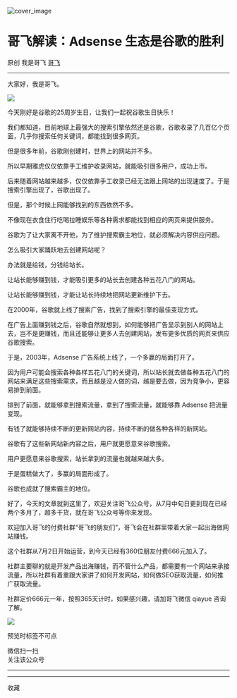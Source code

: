 ![cover_image](https://mmbiz.qpic.cn/sz_mmbiz_jpg/LBrX00GQeicszsa0wkINLMibMYaUA7h0IXmAIPNHAGiaRwWqaiaWR4UpaqHFdwN5fxWuMR9M2IeVtWkTHoY3cUWKfQ/0?wx_fmt=jpeg)

#  哥飞解读：Adsense 生态是谷歌的胜利

原创  我是哥飞  [ 哥飞 ](javascript:void\(0\);)

__ _ _ _ _

大家好，我是哥飞。

![](https://mmbiz.qpic.cn/sz_mmbiz_png/LBrX00GQeicszsa0wkINLMibMYaUA7h0IXn1pSf4oCqoJEgtge7tJFK1E6wtqvvsJibQBACLia011ibscXcbaiaa4VUw/640?wx_fmt=png)

今天刚好是谷歌的25周岁生日，让我们一起祝谷歌生日快乐！

我们都知道，目前地球上最强大的搜索引擎依然还是谷歌，谷歌收录了几百亿个页面，几乎你搜索任何关键词，都能找到很多网页。  

但是很多年前，谷歌刚创建时，世界上的网站并不多。

所以早期雅虎仅仅依靠手工维护收录网站，就能吸引很多用户，成功上市。

后来随着网站越来越多，仅仅依靠手工收录已经无法跟上网站的出现速度了。于是搜索引擎出现了，谷歌出现了。  

但是，那个时候上网能够找到的东西依然不多。  

不像现在衣食住行吃喝拉睡娱乐等各种需求都能找到相应的网页来提供服务。

谷歌为了让大家离不开他，为了维护搜索霸主地位，就必须解决内容供应问题。  

怎么吸引大家踊跃地去创建网站呢？  

办法就是给钱，分钱给站长。  

让站长能够赚到钱，才能吸引更多的站长去创建各种五花八门的网站。  

让站长能够赚到钱，才能让站长持续地把网站更新维护下去。

在2000年，谷歌就上线了搜索广告，找到了搜索引擎的最佳变现方式。  

在广告上面赚到钱之后，谷歌自然就想到，如何能够把广告显示到别人的网站上去，岂不是更赚钱，而且还能够让更多人去创建网站，发布更多优质的网页来供应谷歌搜索。  

于是，2003年，Adsense 广告系统上线了，一个多赢的局面打开了。  

因为用户可能会搜索各种各样五花八门的关键词，所以站长就去做各种五花八门的网站来满足这些搜索需求，而且越是没人做的词，越是要去做，因为竞争小，更容易排到前面。  

排到了前面，就能够拿到搜索流量，拿到了搜索流量，就能够靠 Adsense 把流量变现。

有钱了就能够持续不断的更新网站内容，持续不断的做各种各样的新网站。

谷歌有了这些新网站新内容之后，用户就更愿意来谷歌搜索。

用户更愿意来谷歌搜索，站长拿到的流量也就越来越大多。

于是蛋糕做大了，多赢的局面形成了。

谷歌也成就了搜索霸主的地位。  

好了，今天的文章就到这里了，欢迎关注哥飞公众号，从7月中旬日更到现在已经两个多月了，超多干货，就在哥飞公众号等你来发现。

欢迎加入哥飞的付费社群“哥飞的朋友们”，哥飞会在社群里带着大家一起出海做网站赚钱。

这个社群从7月2日开始运营，到今天已经有360位朋友付费666元加入了。

社群主要聊的就是开发产品出海赚钱，而不管什么产品，都需要有一个网站来承接流量，所以社群有着重跟大家讲了如何开发网站，如何做SEO获取流量，如何推广获取流量。  

社群定价666元一年，按照365天计时，如果感兴趣，请加哥飞微信 qiayue 咨询了解。  

![](https://mmbiz.qpic.cn/sz_mmbiz_png/LBrX00GQeicsG8Pro6O9Hu75bIIiafZVPs3qlYeaNNJ1BpqNplEGgibL5m1bcq8a1N1rzoI5lia8aJjtHfgiaAADJJQ/640?wx_fmt=png&wxfrom=5&wx_lazy=1&wx_co=1)

预览时标签不可点

微信扫一扫  
关注该公众号





****



****



  收藏

